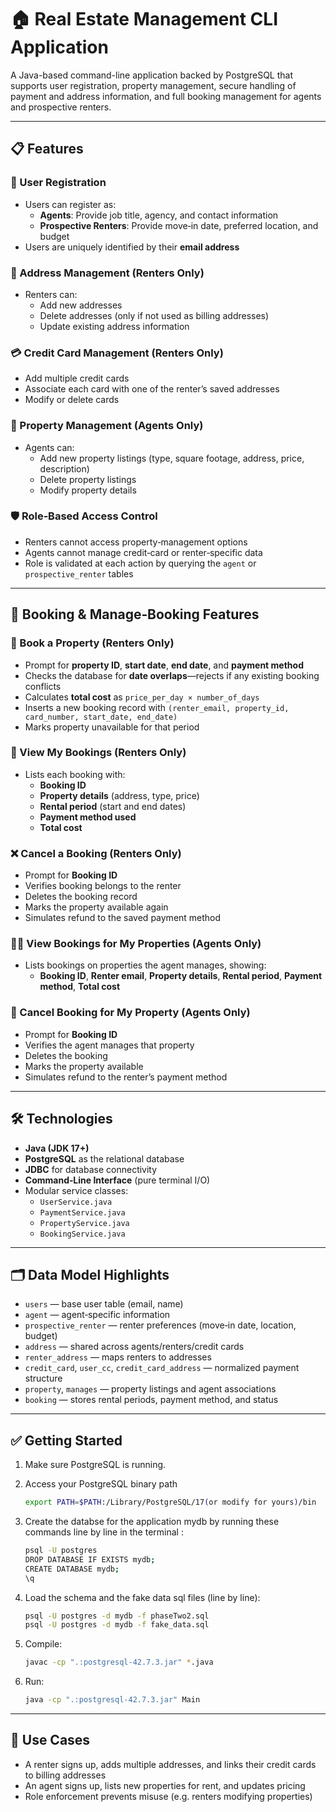# 🏠 Real Estate Management CLI Application

A Java-based command-line application backed by PostgreSQL that supports user registration, property management, secure handling of payment and address information, and full booking management for agents and prospective renters.

---

## 📋 Features

### 👤 User Registration
- Users can register as:
  - **Agents**: Provide job title, agency, and contact information  
  - **Prospective Renters**: Provide move‑in date, preferred location, and budget  
- Users are uniquely identified by their **email address**

### 📍 Address Management (Renters Only)
- Renters can:
  - Add new addresses  
  - Delete addresses (only if not used as billing addresses)  
  - Update existing address information  

### 💳 Credit Card Management (Renters Only)
- Add multiple credit cards  
- Associate each card with one of the renter’s saved addresses  
- Modify or delete cards  

### 🏢 Property Management (Agents Only)
- Agents can:
  - Add new property listings (type, square footage, address, price, description)  
  - Delete property listings  
  - Modify property details  

### 🛡️ Role‑Based Access Control
- Renters cannot access property‑management options  
- Agents cannot manage credit‑card or renter‑specific data  
- Role is validated at each action by querying the `agent` or `prospective_renter` tables  

---

## 📖 Booking & Manage‑Booking Features

### 🔑 Book a Property (Renters Only)
- Prompt for **property ID**, **start date**, **end date**, and **payment method**  
- Checks the database for **date overlaps**—rejects if any existing booking conflicts  
- Calculates **total cost** as `price_per_day × number_of_days`  
- Inserts a new booking record with `(renter_email, property_id, card_number, start_date, end_date)`  
- Marks property unavailable for that period  

### 📅 View My Bookings (Renters Only)
- Lists each booking with:
  - **Booking ID**  
  - **Property details** (address, type, price)  
  - **Rental period** (start and end dates)  
  - **Payment method used**  
  - **Total cost**  

### ❌ Cancel a Booking (Renters Only)
- Prompt for **Booking ID**  
- Verifies booking belongs to the renter  
- Deletes the booking record  
- Marks the property available again  
- Simulates refund to the saved payment method  

### 🕵️‍♂️ View Bookings for My Properties (Agents Only)
- Lists bookings on properties the agent manages, showing:
  - **Booking ID**, **Renter email**, **Property details**, **Rental period**, **Payment method**, **Total cost**  

### 🛑 Cancel Booking for My Property (Agents Only)
- Prompt for **Booking ID**  
- Verifies the agent manages that property  
- Deletes the booking  
- Marks the property available  
- Simulates refund to the renter’s payment method  

---

## 🛠 Technologies

- **Java (JDK 17+)**  
- **PostgreSQL** as the relational database  
- **JDBC** for database connectivity  
- **Command‑Line Interface** (pure terminal I/O)  
- Modular service classes:
  - `UserService.java`
  - `PaymentService.java`
  - `PropertyService.java`
  - `BookingService.java`

---

## 🗂 Data Model Highlights

- `users` — base user table (email, name)  
- `agent` — agent‑specific information  
- `prospective_renter` — renter preferences (move‑in date, location, budget)  
- `address` — shared across agents/renters/credit cards  
- `renter_address` — maps renters to addresses  
- `credit_card`, `user_cc`, `credit_card_address` — normalized payment structure  
- `property`, `manages` — property listings and agent associations  
- `booking` — stores rental periods, payment method, and status  

---

## ✅ Getting Started

1. Make sure PostgreSQL is running.

2. Access your PostgreSQL binary path
   ```bash
   export PATH=$PATH:/Library/PostgreSQL/17(or modify for yours)/bin
   ```

3. Create the databse for the application mydb by running these commands line by line in the terminal :
   ```bash
   psql -U postgres
   DROP DATABASE IF EXISTS mydb;
   CREATE DATABASE mydb;
   \q
   ```

4. Load the schema and the fake data sql files (line by line):
   ```bash
   psql -U postgres -d mydb -f phaseTwo2.sql
   psql -U postgres -d mydb -f fake_data.sql
   ```

5. Compile:  
   ```bash
   javac -cp ".:postgresql-42.7.3.jar" *.java 
   ```

6. Run:
   ```bash
   java -cp ".:postgresql-42.7.3.jar" Main
   ```
---

## 🚀 Use Cases

- A renter signs up, adds multiple addresses, and links their credit cards to billing addresses
- An agent signs up, lists new properties for rent, and updates pricing
- Role enforcement prevents misuse (e.g. renters modifying properties)
